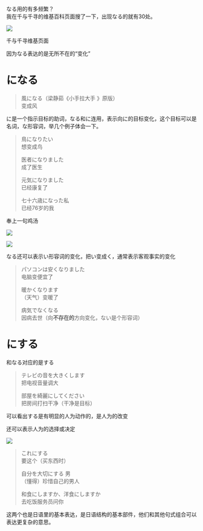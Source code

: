 なる用的有多频繁？  
我在千与千寻的维基百科页面搜了一下，出现なる的就有30处。

![](http://pic3.zhimg.com/v2-d995b98cda8bedbf86b2017991721062_b.png)

千与千寻维基页面

因为なる表达的是无所不在的“变化”

# になる

> 風になる（梁静茹《小手拉大手 》原版）  
> 变成风

に是一个指示目标的助词，なる和に连用，表示向に的目标变化，这个目标可以是名词，な形容词，举几个例子体会一下。

> 鳥になりたい  
> 想变成鸟
>
> 医者になりました  
> 成了医生
>
> 元気になりました  
> 已经康复了
>
> 七十六歳になった私  
> 已经76岁的我

奉上一句鸡汤

![](http://pic3.zhimg.com/v2-92b213364e8f7ff8db21cf11a261e13a_b.png)

![](http://pic4.zhimg.com/v2-f8493a28c40862916576a8a1056bdc53_b.png)

なる还可以表示い形容词的变化，把い变成く，通常表示客观事实的变化

> パソコンは安くなりました  
> 电脑变便宜了
>
> 暖かくなります  
> （天气）变暖了
>
> 病気でなくなる  
> 因病去世（向**不存在的**方向变化，ない是个形容词）

# にする

和なる对应的是する

> テレビの音を大きくします  
> 把电视音量调大
>
> 部屋を綺麗にしてください  
> 把房间打扫干净（干净是目标）

可以看出する是有明显的人为动作的，是人为的改变



还可以表示人为的选择或决定

![](http://pic3.zhimg.com/v2-c458efb5a1ef13d02baf0bcbc3fb0386_b.png)

> これにする  
> 要这个（买东西时）
>
> 自分を大切にする 男  
> （懂得）珍惜自己的男人
>
> 和食にしますか、洋食にしますか  
> 去吃饭服务员问你

这两个也是日语里的基本表达，是日语结构的基本部件，他们和其他句式组合可以表达更复杂的意思。

